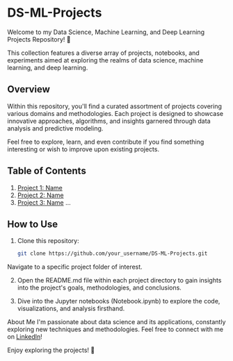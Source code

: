 # DS-ML-Projects

Welcome to my Data Science, Machine Learning, and Deep Learning Projects Repository! 🚀

This collection features a diverse array of projects, notebooks, and experiments aimed at exploring the realms of data science, machine learning, and deep learning.

## Overview

Within this repository, you'll find a curated assortment of projects covering various domains and methodologies. Each project is designed to showcase innovative approaches, algorithms, and insights garnered through data analysis and predictive modeling.

Feel free to explore, learn, and even contribute if you find something interesting or wish to improve upon existing projects.

## Table of Contents

1. [Project 1: Name](./Project_Name)
2. [Project 2: Name](./Project_Name)
3. [Project 3: Name](./Project_Name)
   ...
   
## How to Use

1. Clone this repository:
   ```bash
   git clone https://github.com/your_username/DS-ML-Projects.git
Navigate to a specific project folder of interest.

2. Open the README.md file within each project directory to gain insights into the project's goals, methodologies, and conclusions.

3. Dive into the Jupyter notebooks (Notebook.ipynb) to explore the code, visualizations, and analysis firsthand.

About Me
I'm passionate about data science and its applications, constantly exploring new techniques and methodologies. Feel free to connect with me on [LinkedIn](https://www.linkedin.com/in/minase-fikadu/)!

Enjoy exploring the projects! 🌟
